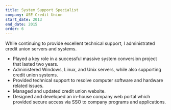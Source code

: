 ```yaml
---
title: System Support Specialist
company: ASE Credit Union
start_date: 2013
end_date: 2015
order: 6
---
```

While continuing to provide excellent technical support, I administrated credit union servers and systems.

* Played a key role in a successful massive system conversion project that lasted two years.
* Administered Windows, Linux, and Unix servers, while also supporting credit union systems.
* Provided technical support to resolve computer software and hardware related issues.
* Managed and updated credit union website.
* Designed and developed an in-house company web portal which provided secure access via SSO to company
programs and applications.